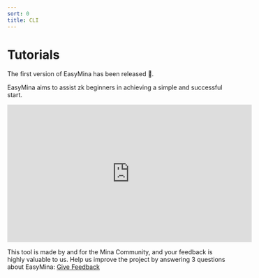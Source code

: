 ```yaml
---
sort: 0
title: CLI
---
```



# Tutorials

The first version of EasyMina has been released 🎉.

EasyMina aims to assist zk beginners in achieving a simple and successful start.

<iframe width="560" height="315" src="https://www.youtube.com/embed/GV0y5Kr2T1Q" title="YouTube video player" frameborder="0" allow="accelerometer; autoplay; clipboard-write; encrypted-media; gyroscope; picture-in-picture; web-share" allowfullscreen></iframe>

This tool is made by and for the Mina Community, and your feedback is highly valuable to us. Help us improve the project by answering 3 questions about EasyMina: [Give Feedback](https://docs.google.com/forms/d/e/1FAIpQLSfj2SvBUXcv8asN8WJwPnqaznHwY_nHcUddUdk1jiRAoCg4vg/viewform)